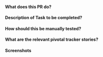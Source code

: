 #### What does this PR do?
#### Description of Task to be completed?
#### How should this be manually tested?
#### What are the relevant pivotal tracker stories?
#### Screenshots
